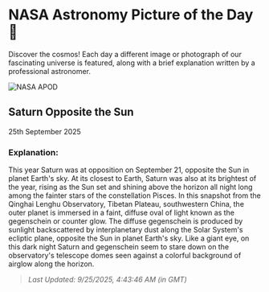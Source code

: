 
  # NASA Astronomy Picture of the Day 🌌

  Discover the cosmos! Each day a different image or photograph of our fascinating universe is featured, along with a brief explanation written by a professional astronomer.

![NASA APOD](https://apod.nasa.gov/apod/image/2509/DSC05293.jpg)

## Saturn Opposite the Sun

25th September 2025

### Explanation: 

This year Saturn was at opposition on September 21, opposite the Sun in planet Earth's sky. At its closest to Earth, Saturn was also at its brightest of the year, rising as the Sun set and shining above the horizon all night long among the fainter stars of the constellation Pisces. In this snapshot from the Qinghai Lenghu Observatory, Tibetan Plateau, southwestern China, the outer planet is immersed in a faint, diffuse oval of light known as the gegenschein or counter glow. The diffuse gegenschein is produced by sunlight backscattered by interplanetary dust along the Solar System's ecliptic plane, opposite the Sun in planet Earth's sky. Like a giant eye, on this dark night Saturn and gegenschein seem to stare down on the observatory's telescope domes seen against a colorful background of airglow along the horizon.

> _Last Updated: 9/25/2025, 4:43:46 AM (in GMT)_
